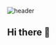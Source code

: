 ![header](https://capsule-render.vercel.app/api?type=rounded&color=auto&height=150&section=header&text=Hi%20!%20I'm%20Yoon%20A%20!&fontSize=50)

## Hi there 👋


